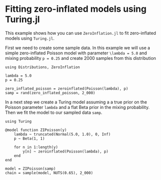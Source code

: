 # Fitting zero-inflated models using Turing.jl
This example shows how you can use `ZeroInflation.jl` to fit zero-inflated models using `Turing.jl`. 

First we need to create some sample data. In this example we will use a simple zero-inflated Poisson model with parameter `\lambda = 5.0` and mixing probability `p = 0.25` and create 2000 samples from this distribution

```@example turing
using Distributions, ZeroInflation

lambda = 5.0
p = 0.25

zero_inflated_poisson = zeroinflated(Poisson(lambda), p)
samp = rand(zero_inflated_poisson, 2_000)
```

In a next step we create a Turing model assuming a a true prior on the Poisson parameter `lambda` and a flat Beta prior in the mixing probability. Then we fit the model to our sampled data `samp`.

```@example turing
using Turing

@model function ZIPoisson(y)
    lambda ~ truncated(Normal(5.0, 1.0), 0, Inf)
    p ~ Beta(1, 1)
    
    for n in 1:length(y)
        y[n] ~ zeroinflated(Poisson(lambda), p)
    end
end

model = ZIPoisson(samp)
chain = sample(model, NUTS(0.65), 2_000)
```

